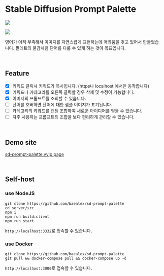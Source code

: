 # Stable Diffusion Prompt Palette

![](https://github.com/baealex/sdprompt-wiki/assets/35596687/1c014bcb-6a64-4d46-943a-66306cbc16ff)

![](https://github.com/baealex/sdprompt-wiki/assets/35596687/86233a35-dc6a-4f05-ade5-3d9476f8058c)


영어가 아직 부족해서 이미지를 자연스럽게 표현하는데 어려움을 겪고 있어서 만들었습니다. 팔레트의 물감처럼 단어를 다룰 수 있게 하는 것이 목표입니다.

<br>

## Feature

- [x] 키워드 클릭시 키워드가 복사됩니다. (https나 localhost 에서만 동작합니다)
- [x] 키워드나 카테고리를 오른쪽 클릭할 경우 삭제 및 수정이 가능합니다.
- [x] 이미지의 프롬프트를 조회할 수 있습니다.
- [ ] 단어를 호버하면 단어에 대한 샘플 이미지가 표기됩니다.
- [ ] 카테고리의 키워드를 랜덤 조합하여 새로운 아이디어를 얻을 수 있습니다.
- [ ] 자주 사용하는 프롬프트의 조합을 보다 편리하게 관리할 수 있습니다.

<br>

## Demo site

[sd-prompt-palette.vvip.page](https://sd-prompt-palette.vvip.page/)

<br>

## Self-host

### use NodeJS

```
git clone https://github.com/baealex/sd-prompt-palette
cd server/src
npm i
npm run build:client
npm run start
```

`http://localhost:3332`로 접속할 수 있습니다.

### use Docker

```
git clone https://github.com/baealex/sd-prompt-palette
git pull && docker-compose pull && docker-compose up -d
```

`http://localhost:3000`로 접속할 수 있습니다.
